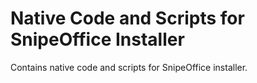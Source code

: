 # Native Code and Scripts for SnipeOffice Installer

Contains native code and scripts for SnipeOffice installer.
